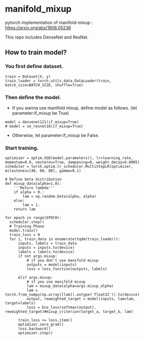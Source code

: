 # manifold_mixup
pytorch implementation of manifold-mixup : https://arxiv.org/abs/1806.05236

This repo includes DenseNet and ResNet.


## How to train model?

### You first define dataset.
```
train = Dataset(X, y)
train_loader = torch.utils.data.DataLoader(train, batch_size=BATCH_SIZE, shuffle=True)
```
### Then define the model.
- If you wanna use manifold mixup, define model as follows. (let parameter:if_mixup be True)  
```
model = densenet121(if_mixup=True)
# model = se_resnet18(if_mixup=True)
```
- Otherwise, let parameter:if_mixup be False.

### Start training.
```
optimizer = optim.SGD(model.parameters(), lr=learning_rate, momentum=0.9, nesterov=True, dampening=0, weight_decay=0.0005)
scheduler = torch.optim.lr_scheduler.MultiStepLR(optimizer, milestones=[40, 60, 80], gamma=0.1)

# Define beta distribution
def mixup_data(alpha=1.0):
    '''Return lambda'''
    if alpha > 0.:
        lam = np.random.beta(alpha, alpha)
    else:
        lam = 1.
    return lam

for epoch in range(EPOCH):
  scheduler.step()
  # Training Phase
  model.train()
  train_loss = 0
  for i, train_data in enumerate(tqdm(train_loader)):
      inputs, labels = train_data
      inputs = inputs.to(device)
      labels = labels.to(device)
      if not args.mixup:
          # if you don't use manifold mixup
          outputs = model(inputs)
          loss = loss_function(outputs, labels)

      elif args.mixup:
          # if you use manifold mixup
          lam = mixup_data(alpha=args.mixup_alpha)
          lam = torch.from_numpy(np.array([lam]).astype('float32')).to(device)
          output, reweighted_target = model(inputs, lam=lam, target=labels)
          loss = bce_loss(softmax(output), reweighted_target)#mixup_criterion(target_a, target_b, lam)

      train_loss += loss.item()
      optimizer.zero_grad()
      loss.backward()
      optimizer.step()
```
